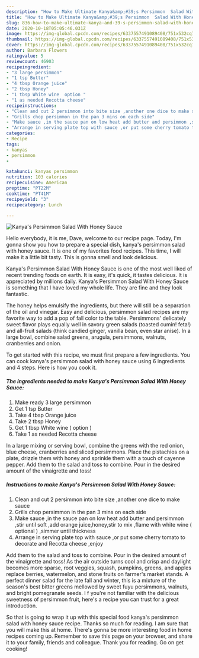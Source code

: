 ```yaml
---
description: "How to Make Ultimate Kanya&amp;#39;s Persimmon  Salad With Honey Sauce"
title: "How to Make Ultimate Kanya&amp;#39;s Persimmon  Salad With Honey Sauce"
slug: 836-how-to-make-ultimate-kanya-and-39-s-persimmon-salad-with-honey-sauce
date: 2020-10-18T05:05:46.031Z
image: https://img-global.cpcdn.com/recipes/6337557491089408/751x532cq70/kanyas-persimmon-salad-with-honey-sauce-recipe-main-photo.jpg
thumbnail: https://img-global.cpcdn.com/recipes/6337557491089408/751x532cq70/kanyas-persimmon-salad-with-honey-sauce-recipe-main-photo.jpg
cover: https://img-global.cpcdn.com/recipes/6337557491089408/751x532cq70/kanyas-persimmon-salad-with-honey-sauce-recipe-main-photo.jpg
author: Barbara Flowers
ratingvalue: 5
reviewcount: 46903
recipeingredient:
- "3 large persimmon"
- "1 tsp Butter"
- "4 tbsp Orange juice"
- "2 tbsp Honey"
- "1 tbsp White wine  option "
- "1 as needed Recotta cheese"
recipeinstructions:
- "Clean and cut 2 persimmon into bite size ,another one dice to make sauce"
- "Grills chop persimmon in the pan 3 mins on each side"
- "Make sauce ,in the sauce pan on low heat add butter and persimmon ,stir until soft ,add orange juice,honey,stir to mix ,flame with white wine ( optional ) ,simmer until thickness"
- "Arrange in serving plate top with sauce ,or put some cherry tomato to decorate and Recotta cheese ,enjoy"
categories:
- Recipe
tags:
- kanyas
- persimmon
- 

katakunci: kanyas persimmon  
nutrition: 103 calories
recipecuisine: American
preptime: "PT22M"
cooktime: "PT41M"
recipeyield: "3"
recipecategory: Lunch

---
```



![Kanya&#39;s Persimmon  Salad With Honey Sauce](https://img-global.cpcdn.com/recipes/6337557491089408/751x532cq70/kanyas-persimmon-salad-with-honey-sauce-recipe-main-photo.jpg)

Hello everybody, it is me, Dave, welcome to our recipe page. Today, I'm gonna show you how to prepare a special dish, kanya&#39;s persimmon  salad with honey sauce. It is one of my favorites food recipes. This time, I will make it a little bit tasty. This is gonna smell and look delicious.

Kanya&#39;s Persimmon  Salad With Honey Sauce is one of the most well liked of recent trending foods on earth. It is easy, it's quick, it tastes delicious. It is appreciated by millions daily. Kanya&#39;s Persimmon  Salad With Honey Sauce is something that I have loved my whole life. They are fine and they look fantastic.

The honey helps emulsify the ingredients, but there will still be a separation of the oil and vinegar. Easy and delicious, persimmon salad recipes are my favorite way to add a pop of fall color to the table. Persimmons&#39; delicately sweet flavor plays equally well in savory green salads (toasted cumin! feta!) and all-fruit salads (think candied ginger, vanilla bean, even star anise). In a large bowl, combine salad greens, arugula, persimmons, walnuts, cranberries and onion.


To get started with this recipe, we must first prepare a few ingredients. You can cook kanya&#39;s persimmon  salad with honey sauce using 6 ingredients and 4 steps. Here is how you cook it.

<!--inarticleads1-->

##### The ingredients needed to make Kanya&#39;s Persimmon  Salad With Honey Sauce:

1. Make ready 3 large persimmon
1. Get 1 tsp Butter
1. Take 4 tbsp Orange juice
1. Take 2 tbsp Honey
1. Get 1 tbsp White wine ( option )
1. Take 1 as needed Recotta cheese


In a large mixing or serving bowl, combine the greens with the red onion, blue cheese, cranberries and sliced persimmons. Place the pistachios on a plate, drizzle them with honey and sprinkle them with a touch of cayenne pepper. Add them to the salad and toss to combine. Pour in the desired amount of the vinaigrette and toss! 

<!--inarticleads2-->

##### Instructions to make Kanya&#39;s Persimmon  Salad With Honey Sauce:

1. Clean and cut 2 persimmon into bite size ,another one dice to make sauce
1. Grills chop persimmon in the pan 3 mins on each side
1. Make sauce ,in the sauce pan on low heat add butter and persimmon ,stir until soft ,add orange juice,honey,stir to mix ,flame with white wine ( optional ) ,simmer until thickness
1. Arrange in serving plate top with sauce ,or put some cherry tomato to decorate and Recotta cheese ,enjoy


Add them to the salad and toss to combine. Pour in the desired amount of the vinaigrette and toss! As the air outside turns cool and crisp and daylight becomes more sparse, root veggies, squash, pumpkins, greens, and apples replace berries, watermelon, and stone fruits on farmer&#39;s market stands. A perfect dinner salad for the late fall and winter, this is a mixture of the season&#39;s best bitter greens mellowed by sweet fuyu persimmons, walnuts, and bright pomegranate seeds. I f you&#39;re not familiar with the delicious sweetness of persimmon fruit, here&#39;s a recipe you can trust for a great introduction. 

So that is going to wrap it up with this special food kanya&#39;s persimmon  salad with honey sauce recipe. Thanks so much for reading. I am sure that you will make this at home. There's gonna be more interesting food in home recipes coming up. Remember to save this page on your browser, and share it to your family, friends and colleague. Thank you for reading. Go on get cooking!
